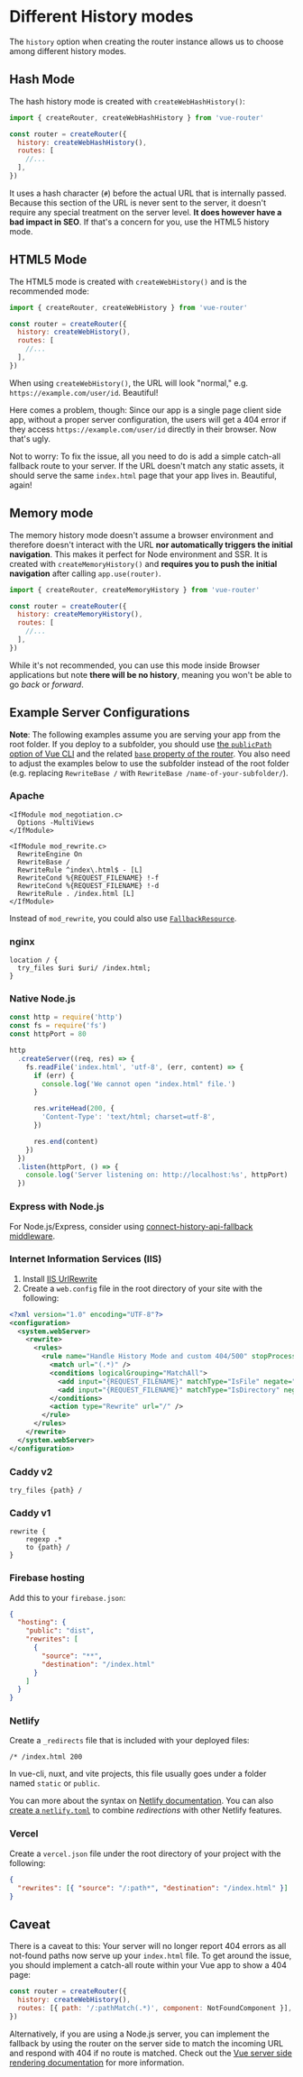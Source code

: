 # Different History modes

<VueSchoolLink
  href="https://vueschool.io/lessons/history-mode"
  title="Learn about the differences between Hash Mode and HTML5 Mode"
/>

The `history` option when creating the router instance allows us to choose among different history modes.

## Hash Mode

The hash history mode is created with `createWebHashHistory()`:

```js
import { createRouter, createWebHashHistory } from 'vue-router'

const router = createRouter({
  history: createWebHashHistory(),
  routes: [
    //...
  ],
})
```

It uses a hash character (`#`) before the actual URL that is internally passed. Because this section of the URL is never sent to the server, it doesn't require any special treatment on the server level. **It does however have a bad impact in SEO**. If that's a concern for you, use the HTML5 history mode.

## HTML5 Mode

The HTML5 mode is created with `createWebHistory()` and is the recommended mode:

```js
import { createRouter, createWebHistory } from 'vue-router'

const router = createRouter({
  history: createWebHistory(),
  routes: [
    //...
  ],
})
```

When using `createWebHistory()`, the URL will look "normal," e.g. `https://example.com/user/id`. Beautiful!

Here comes a problem, though: Since our app is a single page client side app, without a proper server configuration, the users will get a 404 error if they access `https://example.com/user/id` directly in their browser. Now that's ugly.

Not to worry: To fix the issue, all you need to do is add a simple catch-all fallback route to your server. If the URL doesn't match any static assets, it should serve the same `index.html` page that your app lives in. Beautiful, again!

## Memory mode

The memory history mode doesn't assume a browser environment and therefore doesn't interact with the URL **nor automatically triggers the initial navigation**. This makes it perfect for Node environment and SSR. It is created with `createMemoryHistory()` and **requires you to push the initial navigation** after calling `app.use(router)`.

```js
import { createRouter, createMemoryHistory } from 'vue-router'

const router = createRouter({
  history: createMemoryHistory(),
  routes: [
    //...
  ],
})
```

While it's not recommended, you can use this mode inside Browser applications but note **there will be no history**, meaning you won't be able to go _back_ or _forward_.

## Example Server Configurations

**Note**: The following examples assume you are serving your app from the root folder. If you deploy to a subfolder, you should use [the `publicPath` option of Vue CLI](https://cli.vuejs.org/config/#publicpath) and the related [`base` property of the router](../../api/#createwebhistory). You also need to adjust the examples below to use the subfolder instead of the root folder (e.g. replacing `RewriteBase /` with `RewriteBase /name-of-your-subfolder/`).

### Apache

```apacheconf
<IfModule mod_negotiation.c>
  Options -MultiViews
</IfModule>

<IfModule mod_rewrite.c>
  RewriteEngine On
  RewriteBase /
  RewriteRule ^index\.html$ - [L]
  RewriteCond %{REQUEST_FILENAME} !-f
  RewriteCond %{REQUEST_FILENAME} !-d
  RewriteRule . /index.html [L]
</IfModule>
```

Instead of `mod_rewrite`, you could also use [`FallbackResource`](https://httpd.apache.org/docs/2.2/mod/mod_dir.html#fallbackresource).

### nginx

```nginx
location / {
  try_files $uri $uri/ /index.html;
}
```

### Native Node.js

```js
const http = require('http')
const fs = require('fs')
const httpPort = 80

http
  .createServer((req, res) => {
    fs.readFile('index.html', 'utf-8', (err, content) => {
      if (err) {
        console.log('We cannot open "index.html" file.')
      }

      res.writeHead(200, {
        'Content-Type': 'text/html; charset=utf-8',
      })

      res.end(content)
    })
  })
  .listen(httpPort, () => {
    console.log('Server listening on: http://localhost:%s', httpPort)
  })
```

### Express with Node.js

For Node.js/Express, consider using [connect-history-api-fallback middleware](https://github.com/bripkens/connect-history-api-fallback).

### Internet Information Services (IIS)

1. Install [IIS UrlRewrite](https://www.iis.net/downloads/microsoft/url-rewrite)
2. Create a `web.config` file in the root directory of your site with the following:

```xml
<?xml version="1.0" encoding="UTF-8"?>
<configuration>
  <system.webServer>
    <rewrite>
      <rules>
        <rule name="Handle History Mode and custom 404/500" stopProcessing="true">
          <match url="(.*)" />
          <conditions logicalGrouping="MatchAll">
            <add input="{REQUEST_FILENAME}" matchType="IsFile" negate="true" />
            <add input="{REQUEST_FILENAME}" matchType="IsDirectory" negate="true" />
          </conditions>
          <action type="Rewrite" url="/" />
        </rule>
      </rules>
    </rewrite>
  </system.webServer>
</configuration>
```

### Caddy v2

```
try_files {path} /
```

### Caddy v1

```
rewrite {
    regexp .*
    to {path} /
}
```

### Firebase hosting

Add this to your `firebase.json`:

```json
{
  "hosting": {
    "public": "dist",
    "rewrites": [
      {
        "source": "**",
        "destination": "/index.html"
      }
    ]
  }
}
```

### Netlify

Create a `_redirects` file that is included with your deployed files:

```
/* /index.html 200
```

In vue-cli, nuxt, and vite projects, this file usually goes under a folder named `static` or `public`.

You can more about the syntax on [Netlify documentation](https://docs.netlify.com/routing/redirects/rewrites-proxies/#history-pushstate-and-single-page-apps). You can also [create a `netlify.toml`](https://docs.netlify.com/configure-builds/file-based-configuration/) to combine _redirections_ with other Netlify features.

### Vercel

Create a `vercel.json` file under the root directory of your project with the following:

```json
{
  "rewrites": [{ "source": "/:path*", "destination": "/index.html" }]
}
```

## Caveat

There is a caveat to this: Your server will no longer report 404 errors as all not-found paths now serve up your `index.html` file. To get around the issue, you should implement a catch-all route within your Vue app to show a 404 page:

```js
const router = createRouter({
  history: createWebHistory(),
  routes: [{ path: '/:pathMatch(.*)', component: NotFoundComponent }],
})
```

Alternatively, if you are using a Node.js server, you can implement the fallback by using the router on the server side to match the incoming URL and respond with 404 if no route is matched. Check out the [Vue server side rendering documentation](https://v3.vuejs.org/guide/ssr/introduction.html#what-is-server-side-rendering-ssr) for more information.
